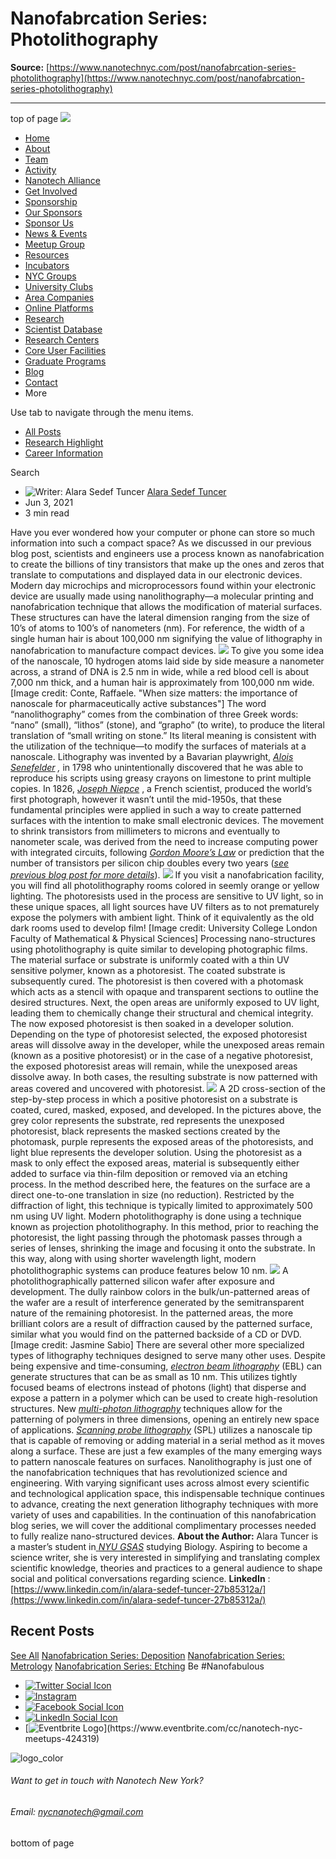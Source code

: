 # Nanofabrcation Series: Photolithography

**Source:** [https://www.nanotechnyc.com/post/nanofabrcation-series-photolithography](https://www.nanotechnyc.com/post/nanofabrcation-series-photolithography)

---

top of page
[![](https://static.wixstatic.com/media/08758d_7d20c73eab55413cb85b9725de9dddc7~/v1/fill/w_160,h_44,al_c,q_85,usm_0.66_1.00_0.01,enc_avif,quality_auto/)](https://www.nanotechnyc.com)
* [Home](https://www.nanotechnyc.com)
* [About](https://www.nanotechnyc.com/about)
* [Team](https://www.nanotechnyc.com/team)
* [Activity](https://www.nanotechnyc.com/activity)
* [Nanotech Alliance](https://www.nanotechnyc.com/nanotech-alliance)
* [Get Involved](https://www.nanotechnyc.com/get-involved)
* [Sponsorship](https://www.nanotechnyc.com/copy-of-sponsorship)
* [Our Sponsors](https://www.nanotechnyc.com/copy-of-our-sponsors)
* [Sponsor Us](https://www.nanotechnyc.com/sponsor)
* [News & Events](https://www.nanotechnyc.com/newsevents)
* [Meetup Group](https://www.nanotechnyc.com/meetup-group)
* [Resources](https://www.nanotechnyc.com/resources)
* [Incubators](https://www.nanotechnyc.com/incubators)
* [NYC Groups](https://www.nanotechnyc.com/nyc-groups)
* [University Clubs](https://www.nanotechnyc.com/university-clubs)
* [Area Companies](https://www.nanotechnyc.com/nyc-area-companies)
* [Online Platforms](https://www.nanotechnyc.com/online-platforms)
* [Research](https://www.nanotechnyc.com/nyc-research)
* [Scientist Database](https://www.nanotechnyc.com/scientistdatabase)
* [Research Centers](https://www.nanotechnyc.com/research-centers)
* [Core User Facilities](https://www.nanotechnyc.com/coreuserfacilities)
* [Graduate Programs](https://www.nanotechnyc.com/graduateprograms)
* [Blog](https://www.nanotechnyc.com/blog)
* [Contact](https://www.nanotechnyc.com/contact)
* More

Use tab to navigate through the menu items.
* [All Posts](https://www.nanotechnyc.com/blog)
* [Research Highlight](https://www.nanotechnyc.com/blog/categories/research-highlight)
* [Career Information](https://www.nanotechnyc.com/blog/categories/career-information)

Search

* ![Writer: Alara Sedef Tuncer](https://static.wixstatic.com/media/08758d_960d8f8b71cf4777b120366d69dfacc4%/v1/fill/w_32,h_32,al_c,q_80,enc_avif,quality_auto/08758d_960d8f8b71cf4777b120366d69dfacc4%)
[Alara Sedef Tuncer](https://www.nanotechnyc.com/profile/57d945b9-b731-45e6-9ae3-23faf0347e57/profile)
* Jun 3, 2021
* 3 min read

Have you ever wondered how your computer or phone can store so much information into such a compact space? As we discussed in our previous blog post, scientists and engineers use a process known as nanofabrication to create the billions of tiny transistors that make up the ones and zeros that translate to computations and displayed data in our electronic devices. 
Modern day microchips and microprocessors found within your electronic device are usually made using nanolithography—a molecular printing and nanofabrication technique that allows the modification of material surfaces. These structures can have the lateral dimension ranging from the size of 10’s of atoms to 100’s of nanometers (nm). For reference, the width of a single human hair is about 100,000 nm signifying the value of lithography in nanofabrication to manufacture compact devices. 
![](https://static.wixstatic.com/media/08758d_445c69dd9c544629b806e563aca47bcb~/v1/fill/w_740,h_416,al_c,q_80,usm_0.66_1.00_0.01,enc_avif,quality_auto/08758d_445c69dd9c544629b806e563aca47bcb~)
To give you some idea of the nanoscale, 10 hydrogen atoms laid side by side measure a nanometer across, a strand of DNA is 2.5 nm in wide, while a red blood cell is about 7,000 nm thick, and a human hair is approximately from 100,000 nm wide. [Image credit: Conte, Raffaele. "When size matters: the importance of nanoscale for pharmaceutically active substances"]
The word “nanolithography” comes from the combination of three Greek words: “nano” (small), “lithos” (stone), and “grapho” (to write), to produce the literal translation of “small writing on stone.” Its literal meaning is consistent with the utilization of the technique—to modify the surfaces of materials at a nanoscale.
Lithography was invented by a Bavarian playwright, [_Alois Senefelder_](https://en.wikipedia.org/wiki/Alois_Senefelder) _,_ in 1798 who unintentionally discovered that he was able to reproduce his scripts using greasy crayons on limestone to print multiple copies. In 1826, [_Joseph Niepce_](https://en.wikipedia.org/wiki/Nic%C3%A9phore_Ni%C3%A9pce) , a French scientist, produced the world’s first photograph, however it wasn’t until the mid-1950s, that these fundamental principles were applied in such a way to create patterned surfaces with the intention to make small electronic devices. The movement to shrink transistors from millimeters to microns and eventually to nanometer scale, was derived from the need to increase computing power with integrated circuits, following [_Gordon Moore’s Law_](https://en.wikipedia.org/wiki/Moore%27s_law) or prediction that the number of transistors per silicon chip doubles every two years ([_see previous blog post for more details_](https://www.nanotechnyc.com/post/an-introduction-to-nanofabrication)). 
![](https://static.wixstatic.com/media/08758d_dc658fa4f83d4e769ec5ad8f1ddc59ec~/v1/fill/w_147,h_83,al_c,q_80,usm_0.66_1.00_0.01,blur_2,enc_avif,quality_auto/08758d_dc658fa4f83d4e769ec5ad8f1ddc59ec~)
If you visit a nanofabrication facility, you will find all photolithography rooms colored in seemly orange or yellow lighting. The photoresists used in the process are sensitive to UV light, so in these unique spaces, all light sources have UV filters as to not prematurely expose the polymers with ambient light. Think of it equivalently as the old dark rooms used to develop film! [Image credit: University College London Faculty of Mathematical & Physical Sciences]
Processing nano-structures using photolithography is quite similar to developing photographic films. The material surface or substrate is uniformly coated with a thin UV sensitive polymer, known as a photoresist. The coated substrate is subsequently cured. The photoresist is then covered with a photomask which acts as a stencil with opaque and transparent sections to outline the desired structures. Next, the open areas are uniformly exposed to UV light, leading them to chemically change their structural and chemical integrity. The now exposed photoresist is then soaked in a developer solution. Depending on the type of photoresist selected, the exposed photoresist areas will dissolve away in the developer, while the unexposed areas remain (known as a positive photoresist) or in the case of a negative photoresist, the exposed photoresist areas will remain, while the unexposed areas dissolve away. In both cases, the resulting substrate is now patterned with areas covered and uncovered with photoresist. 
![](https://static.wixstatic.com/media/08758d_be323e13d2aa4561b9427094700fcae5~/v1/fill/w_147,h_83,al_c,q_80,usm_0.66_1.00_0.01,blur_2,enc_avif,quality_auto/08758d_be323e13d2aa4561b9427094700fcae5~)
A 2D cross-section of the step-by-step process in which a positive photoresist on a substrate is coated, cured, masked, exposed, and developed. In the pictures above, the grey color represents the substrate, red represents the unexposed photoresist, black represents the masked sections created by the photomask, purple represents the exposed areas of the photoresists, and light blue represents the developer solution. 
Using the photoresist as a mask to only effect the exposed areas, material is subsequently either added to surface via thin-film deposition or removed via an etching process. In the method described here, the features on the surface are a direct one-to-one translation in size (no reduction). Restricted by the diffraction of light, this technique is typically limited to approximately 500 nm using UV light. Modern photolithography is done using a technique known as projection photolithography. In this method, prior to reaching the photoresist, the light passing through the photomask passes through a series of lenses, shrinking the image and focusing it onto the substrate. In this way, along with using shorter wavelength light, modern photolithographic systems can produce features below 10 nm.
![](https://static.wixstatic.com/media/08758d_1005b6ee10e64f44aadb5c7679ffd4db~/v1/fill/w_147,h_83,al_c,q_80,usm_0.66_1.00_0.01,blur_2,enc_avif,quality_auto/08758d_1005b6ee10e64f44aadb5c7679ffd4db~)
A photolithographically patterned silicon wafer after exposure and development. The dully rainbow colors in the bulk/un-patterned areas of the wafer are a result of interference generated by the semitransparent nature of the remaining photoresist. In the patterned areas, the more brilliant colors are a result of diffraction caused by the patterned surface, similar what you would find on the patterned backside of a CD or DVD. [Image credit: Jasmine Sabio]
There are several other more specialized types of lithography techniques designed to serve many other uses. Despite being expensive and time-consuming, [_electron beam lithography_](https://en.wikipedia.org/wiki/Electron-beam_lithography) (EBL) can generate structures that can be as small as 10 nm. This utilizes tightly focused beams of electrons instead of photons (light) that disperse and expose a pattern in a polymer which can be used to create high-resolution structures. New [_multi-photon lithography_](https://en.wikipedia.org/wiki/Multiphoton_lithography) techniques allow for the patterning of polymers in three dimensions, opening an entirely new space of applications. [_Scanning probe lithography_](https://en.wikipedia.org/wiki/Scanning_probe_lithography) (SPL) utilizes a nanoscale tip that is capable of removing or adding material in a serial method as it moves along a surface. These are just a few examples of the many emerging ways to pattern nanoscale features on surfaces. 
Nanolithography is just one of the nanofabrication techniques that has revolutionized science and engineering. With varying significant uses across almost every scientific and technological application space, this indispensable technique continues to advance, creating the next generation lithography techniques with more variety of uses and capabilities. In the continuation of this nanofabrication blog series, we will cover the additional complimentary processes needed to fully realize nano-structured devices. 
**About the Author:** Alara Tuncer is a master’s student in[ _NYU GSAS_](https://gsas.nyu.edu/) studying Biology. Aspiring to become a science writer, she is very interested in simplifying and translating complex scientific knowledge, theories and practices to a general audience to shape social and political conversations regarding science.
**LinkedIn** : [https://www.linkedin.com/in/alara-sedef-tuncer-27b85312a/](https://www.linkedin.com/in/alara-sedef-tuncer-27b85312a/)
## Recent Posts
[See All](https://www.nanotechnyc.com/blog)
[](https://www.nanotechnyc.com/post/nanofabrication-series-deposition)
[Nanofabrication Series: Deposition](https://www.nanotechnyc.com/post/nanofabrication-series-deposition)
[](https://www.nanotechnyc.com/post/nanofabrication-series-metrology)
[Nanofabrication Series: Metrology](https://www.nanotechnyc.com/post/nanofabrication-series-metrology)
[](https://www.nanotechnyc.com/post/nanofabrication-series-etching)
[Nanofabrication Series: Etching](https://www.nanotechnyc.com/post/nanofabrication-series-etching)
Be #Nanofabulous 
* [![Twitter Social Icon](https://static.wixstatic.com/media//v1/fill/w_54,h_54,al_c,q_85,usm_0.66_1.00_0.01,enc_avif,quality_auto/)](https://twitter.com/NanotechNyc)
* [![Instagram](https://static.wixstatic.com/media//v1/fill/w_54,h_54,al_c,q_85,usm_0.66_1.00_0.01,enc_avif,quality_auto/)](https://www.instagram.com/nanotechnyc/)
* [![Facebook Social Icon](https://static.wixstatic.com/media//v1/fill/w_54,h_54,al_c,q_85,usm_0.66_1.00_0.01,enc_avif,quality_auto/)](https://www.facebook.com/nanotechnyc)
* [![LinkedIn Social Icon](https://static.wixstatic.com/media//v1/fill/w_54,h_54,al_c,q_85,usm_0.66_1.00_0.01,enc_avif,quality_auto/)](https://www.linkedin.com/groups/8780846/)
* [![Eventbrite Logo](https://static.wixstatic.com/media/08758d_75b6daeef3bc494cb920f81e048cb219~/v1/fill/w_54,h_54,al_c,q_85,usm_0.66_1.00_0.01,enc_avif,quality_auto/08758d_75b6daeef3bc494cb920f81e048cb219~)](https://www.eventbrite.com/cc/nanotech-nyc-meetups-424319)

![logo_color ](https://static.wixstatic.com/media/08758d_c84849ec3f6a4cf69d3dee3ba6a67d0d~/v1/fill/w_101,h_51,al_c,q_85,usm_0.66_1.00_0.01,enc_avif,quality_auto/logo_color%)
###### Want to get in touch with Nanotech New York?
###### Email: nycnanotech@gmail.com
bottom of page